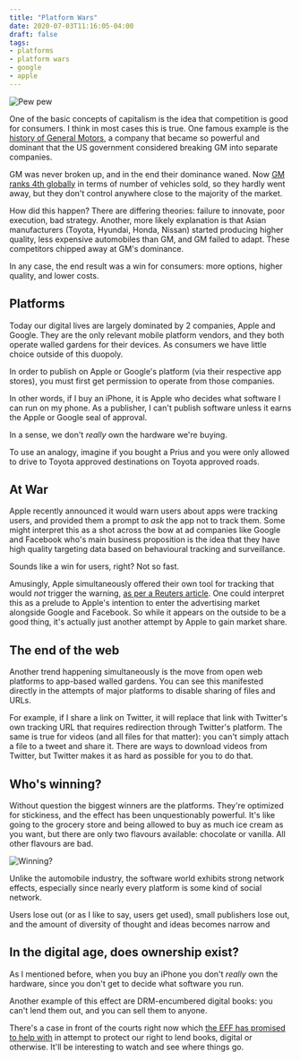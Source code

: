 ```yaml
---
title: "Platform Wars"
date: 2020-07-03T11:16:05-04:00
draft: false
tags:
- platforms
- platform wars
- google
- apple
---
```

![Pew pew](cover.jpg)

One of the basic concepts of capitalism is the idea that competition is good for consumers. I think in most cases this is true. One famous example is the [history of General Motors](https://en.wikipedia.org/wiki/History_of_General_Motors), a company that became so powerful and dominant that the US government considered breaking GM into separate companies.

GM was never broken up, and in the end their dominance waned. Now [GM ranks 4th globally](https://en.wikipedia.org/wiki/List_of_manufacturers_by_motor_vehicle_production#2017) in terms of number of vehicles sold, so they hardly went away, but they don't control anywhere close to the majority of the market.

How did this happen? There are differing theories: failure to innovate, poor execution, bad strategy. Another, more likely explanation is that Asian manufacturers (Toyota, Hyundai, Honda, Nissan) started producing higher quality, less expensive automobiles than GM, and GM failed to adapt. These competitors chipped away at GM's dominance.

In any case, the end result was a win for consumers: more options, higher quality, and lower costs.

## Platforms

Today our digital lives are largely dominated by 2 companies, Apple and Google. They are the only relevant mobile platform vendors, and they both operate walled gardens for their devices. As consumers we have little choice outside of this duopoly.

In order to publish on Apple or Google's platform (via their respective app stores), you must first get permission to operate from those companies.

In other words, if I buy an iPhone, it is Apple who decides what software I can run on my phone. As a publisher, I can't publish software unless it earns the Apple or Google seal of approval.

In a sense, we don't _really_ own the hardware we're buying.

To use an analogy, imagine if you bought a Prius and you were only allowed to drive to Toyota approved destinations on Toyota approved roads.

## At War

Apple recently announced it would warn users about apps were tracking users, and provided them a prompt to _ask_ the app not to track them. Some might interpret this as a shot across the bow at ad companies like Google and Facebook who's main business proposition is the idea that they have high quality targeting data based on behavioural tracking and surveillance.

Sounds like a win for users, right? Not so fast.

Amusingly, Apple simultaneously offered their own tool for tracking that would _not_ trigger the warning, [as per a Reuters article](https://uk.reuters.com/article/uk-google-apple/google-backed-groups-criticize-apples-new-warnings-on-user-tracking-idUKKBN2440VG). One could interpret this as a prelude to Apple's intention to enter the advertising market alongside Google and Facebook. So while it appears on the outside to be a good thing, it's actually just another attempt by Apple to gain market share.

## The end of the web

Another trend happening simultaneously is the move from open web platforms to app-based walled gardens. You can see this manifested directly in the attempts of major platforms to disable sharing of files and URLs.

For example, if I share a link on Twitter, it will replace that link with Twitter's own tracking URL that requires redirection through Twitter's platform. The same is true for videos (and all files for that matter): you can't simply attach a file to a tweet and share it. There are ways to download videos from Twitter, but Twitter makes it as hard as possible for you to do that.

## Who's winning?

Without question the biggest winners are the platforms. They're optimized for stickiness, and the effect has been unquestionably powerful. It's like going to the grocery store and being allowed to buy as much ice cream as you want, but there are only two flavours available: chocolate or vanilla. All other flavours are bad.

![Winning?](are-ya-winning-son.jpg)

Unlike the automobile industry, the software world exhibits strong network effects, especially since nearly every platform is some kind of social network.

Users lose out (or as I like to say, users get used), small publishers lose out, and the amount of diversity of thought and ideas becomes narrow and 

## In the digital age, does ownership exist?

As I mentioned before, when you buy an iPhone you don't _really_ own the hardware, since you don't get to decide what software you run.

Another example of this effect are DRM-encumbered digital books: you can't lend them out, and you can sell them to anyone.

There's a case in front of the courts right now which [the EFF has promised to help with](https://www.eff.org/press/releases/eff-and-durie-tangri-join-forces-defend-internet-archives-digital-library) in attempt to protect our right to lend books, digital or otherwise. It'll be interesting to watch and see where things go.
